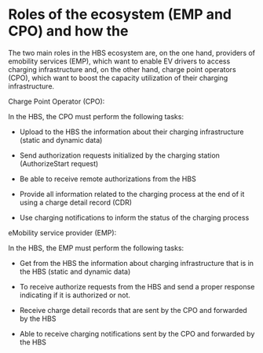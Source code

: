 
# Roles of the ecosystem (EMP and CPO) and how the

The two main roles in the HBS ecosystem are, on the one hand, providers of
emobility services (EMP), which want to enable EV drivers to access charging
infrastructure and, on the other hand, charge point operators (CPO), which
want to boost the capacity utilization of their charging infrastructure.

Charge Point Operator (CPO):

In the HBS, the CPO must perform the following tasks:

  * Upload to the HBS the information about their charging infrastructure (static and dynamic data)

  * Send authorization requests initialized by the charging station (AuthorizeStart request)

  * Be able to receive remote authorizations from the HBS

  * Provide all information related to the charging process at the end of it using a charge detail record (CDR)

  * Use charging notifications to inform the status of the charging process

eMobility service provider (EMP):

In the HBS, the EMP must perform the following tasks:

  * Get from the HBS the information about charging infrastructure that is in the HBS (static and dynamic data)

  * To receive authorize requests from the HBS and send a proper response indicating if it is authorized or not. 

  * Receive charge detail records that are sent by the CPO and forwarded by the HBS

  * Able to receive charging notifications sent by the CPO and forwarded by the HBS



